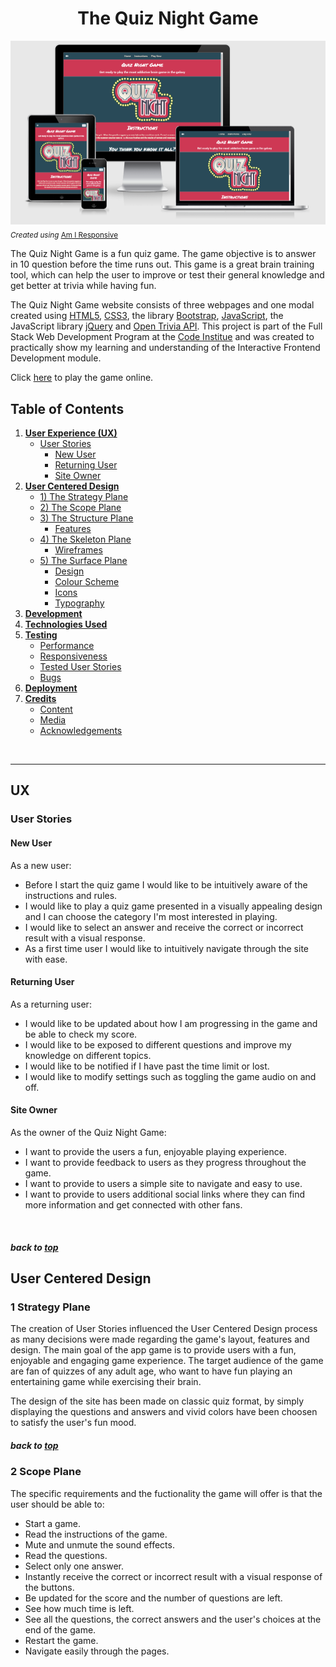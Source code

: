 <h1 align="center">The Quiz Night Game</h1>

![alt text](documentation/responsive_differentscreens.png)
<sub>*Created using* [Am I Responsive](http://ami.responsivedesign.is/)</sub>
<br>

The Quiz Night Game is a fun quiz game. The game objective is to answer in 10 question before the time runs out. This game is a great brain training tool, which can help the user to improve or test their general knowledge and get better at trivia while having fun. 

The Quiz Night Game website consists of three webpages and one modal created using [HTML5](http://en.wikipedia.org/wiki/HTML5), 
[CSS3](http://en.wikipedia.org/wiki/CSS), the library [Bootstrap](https://getbootstrap.com/), [JavaScript](https://en.wikipedia.org/wiki/JavaScript), 
the JavaScript library [jQuery](https://jquery.com/) and [Open Trivia API](https://opentdb.com/api_config.php).  This project is part of the Full Stack Web Development Program at the [Code Institue](https://codeinstitute.net/) and was created to practically show  my learning and understanding of the Interactive Frontend Development module. 

Click <a href="">here</a> to play the game online.
<br>

## **Table of Contents**
1. [**User Experience (UX)**](#ux)
    - [User Stories](#user-stories)
        - [New User](#new-user)
        - [Returning User](#general-user)
        - [Site Owner](#site-owner)
2. [**User Centered Design**](#user-centered-design)
    - [1) The Strategy Plane](#1-strategy-plane)
    - [2) The Scope Plane](#2-scope-plane)
    - [3) The Structure Plane](#3-structure-plane)
         - [Features](#features)
    - [4) The Skeleton Plane](#4-skeleton-plane)
        - [Wireframes](#wireframes)
    - [5) The Surface Plane](#5-surface-plane) 
        - [Design](#design)
        - [Colour Scheme](#colour-scheme)
        - [Icons](#icons)
        - [Typography](#typography)
3. [**Development**](#development)
4. [**Technologies Used**](#technologies-used)
5. [**Testing**](#testing)
    - [Performance](#performance)
    - [Responsiveness](#responsiveness)
    - [Tested User Stories](#tested-user-stories)
    - [Bugs](#bugs)
6. [**Deployment**](#deployment)
7. [**Credits**](#credits)
    - [Content](#content)
    - [Media](#media)
    - [Acknowledgements](#acknowledgements)

<br>

---
## UX

### User Stories

#### New User

As a new user:

- Before I start the quiz game I would like to be intuitively aware of the instructions and rules. 
- I would like to play a quiz game presented in a visually appealing design and I can choose the category I'm most interested in playing. 
- I would like to select an answer and receive the correct or incorrect result with a visual response. 
- As a first time user I would like to intuitively navigate through the site with ease.


#### Returning User

As a returning user:

- I would like to be updated about how I am progressing in the game and be able to check my score.
- I would like to be exposed to different questions and improve my knowledge on different topics. 
- I would like to be notified if I have past the time limit or lost. 
- I would like to modify settings such as toggling  the game audio on and off.


#### Site Owner
As the owner of the Quiz Night Game:

- I want to provide the users a fun, enjoyable playing experience. 
- I want to provide feedback to users as they progress throughout the game. 
- I want to provide to users a simple site to navigate and easy to use. 
- I want to provide to users additional social links where they can find more information and get connected with other fans. 


<br>

##### back to [top](#table-of-contents)


## User Centered Design
### 1 Strategy Plane

The creation of User Stories influenced the User Centered Design process as many decisions were made regarding the game's layout, features and design.
The main goal of the app game is to provide users with a fun, enjoyable and engaging game experience. The target audience of the game are fan of quizzes of any adult age, who want to have fun playing an entertaining game while exercising their brain.

The design of the site has been made on classic quiz format, by simply displaying the questions and answers and vivid colors have been choosen to satisfy the user's fun mood.
<br>

##### back to [top](#table-of-contents)

### 2 Scope Plane

The specific requirements and the fuctionality the game will offer is that the user should be able to:

- Start a game.
- Read the instructions of the game.
- Mute and unmute the sound effects.
- Read the questions.
- Select only one answer.
- Instantly receive the correct or incorrect result with a visual response of the buttons.
- Be updated for the score and the number of questions are left.
- See how much time is left.
- See all the questions, the correct answers and the user's choices at the end of the game.
- Restart the game.
- Navigate easily through the pages.

<br>

